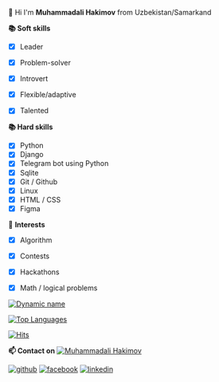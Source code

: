 👋 Hi I'm **Muhammadali Hakimov** from Uzbekistan/Samarkand 




**📚 Soft skills**
 - [x] Leader
 - [x] Problem-solver
 - [x] Introvert
 - [x] Flexible/adaptive
 - [x] Talented
 
 
 **📚 Hard skills**
 - [x] Python
 - [x] Django 
 - [x] Telegram bot using Python
 - [x] Sqlite
 - [x] Git / Github
 - [x] Linux
 - [x] HTML / CSS 
 - [x] Figma

🚀 **Interests**
 - [x] Algorithm
 - [x] Contests
 - [x] Hackathons
 - [x] Math / logical problems



[![Dynamic name](https://github-readme-stats.vercel.app/api?username=MkadirDev&show_icons=true&theme=radical)](https://github.com/mkadirdev)


[![Top Languages](https://github-readme-stats.vercel.app/api/top-langs/?username=mkadirdev&layout=compact&theme=radical)](https://github.com/mkadirdev)

[![Hits](https://hits.seeyoufarm.com/api/count/incr/badge.svg?url=https://github.com/MkadirDev/)](https://github.com/mkadirdev)



**📫 Contact on**    [![Muhammadali Hakimov](https://img.shields.io/badge/Muhammadali_Hakimov-30302f?style=flat&logo=telegram)](https://t.me/muhammadali_hakimov)

[![github](https://cloud.githubusercontent.com/assets/17016297/18839843/0e06a67a-83d2-11e6-993a-b35a182500e0.png)](https://github.com/MkadirDev)
[![facebook](https://cloud.githubusercontent.com/assets/17016297/18839836/0a06deb4-83d2-11e6-8078-1d0974af0f63.png)](https://facebook.com/muhammadali.hakimov.9)
[![linkedin](https://cloud.githubusercontent.com/assets/17016297/18839848/0fc7e74e-83d2-11e6-8c6a-277fc9d6e067.png)](https://www.linkedin.com/in/muhammadali-hakimov-63581a204)
<!--https://github-readme-stats.vercel.app/api?username=mkadirdev
**MkadirDev/MkadirDev** is a ✨ _special_ ✨ repository because its `README.md` (this file) appears on your GitHub profile.

Here are some ideas to get you started:

- 🔭 I’m currently working on ...
- 🌱 I’m currently learning ...
- 👯 I’m looking to collaborate on ...
- 🤔 I’m looking for help with ...
- 💬 Ask me about ...
- 📫 How to reach me: ...
- 😄 Pronouns: ...
- ⚡ Fun fact: ...
-->
